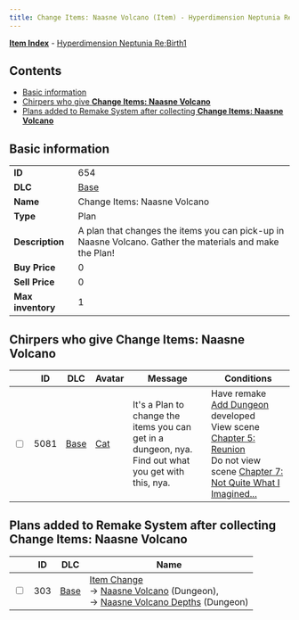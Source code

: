 ```yaml
---
title: Change Items: Naasne Volcano (Item) - Hyperdimension Neptunia Re;Birth1
---
```


[**Item Index**](/neptunia/rb1/item/index.html) - [Hyperdimension Neptunia Re;Birth1](/neptunia/rb1)

## Contents

- [Basic information](#basic-information)
- [Chirpers who give **Change Items: Naasne Volcano**](#chirpers-who-give-change-items-naasne-volcano)
- [Plans added to Remake System after collecting **Change Items: Naasne Volcano**](#plans-added-to-remake-system-after-collecting-change-items-naasne-volcano)

## Basic information

|   |   |
| -- | -- |
| **ID** | 654 |
| **DLC** | [Base](/neptunia/rb1/dlc/1-base.html) |
| **Name** | Change Items: Naasne Volcano |
| **Type** | Plan |
| **Description** | A plan that changes the items you can pick-up in Naasne Volcano. Gather the materials and make the Plan! |
| **Buy Price** | 0 |
| **Sell Price** | 0 |
| **Max inventory** | 1 |


## Chirpers who give **Change Items: Naasne Volcano**

|    | ID | DLC | Avatar | Message | Conditions |
| -- | -- | --- | ------ | ------- | ---------- |
| <input type="checkbox" id="rb1-chirper-event-1-5081" class="trackbox" /> | 5081 | [Base](/neptunia/rb1/dlc/1-base.html) | [Cat](/neptunia/rb1/undefined/1-226-cat.html) | It's a Plan to change the items you can get in a dungeon, nya.<br />Find out what you get with this, nya. | Have remake [Add Dungeon](/neptunia/rb1/remake/1-217-add-dungeon.html) developed<br />View scene [Chapter 5: Reunion](/neptunia/rb1/scene/1-503-chapter-5-reunion.html)<br />Do not view scene [Chapter 7: Not Quite What I Imagined...](/neptunia/rb1/scene/1-701-chapter-7-not-quite-what-i-imagined.html) |


## Plans added to Remake System after collecting **Change Items: Naasne Volcano**

|    | ID | DLC | Name |
| -- | -- | --- | ---- |
| <input type="checkbox" id="rb1-remake-1-303" class="trackbox" /> | 303 | [Base](/neptunia/rb1/dlc/1-base.html) | [Item Change](/neptunia/rb1/remake/1-303-item-change.html)<br /> → [Naasne Volcano](/neptunia/rb1/dungeon/1-112-naasne-volcano.html) (Dungeon),<br /> → [Naasne Volcano Depths](/neptunia/rb1/dungeon/1-128-naasne-volcano-depths.html) (Dungeon) |
